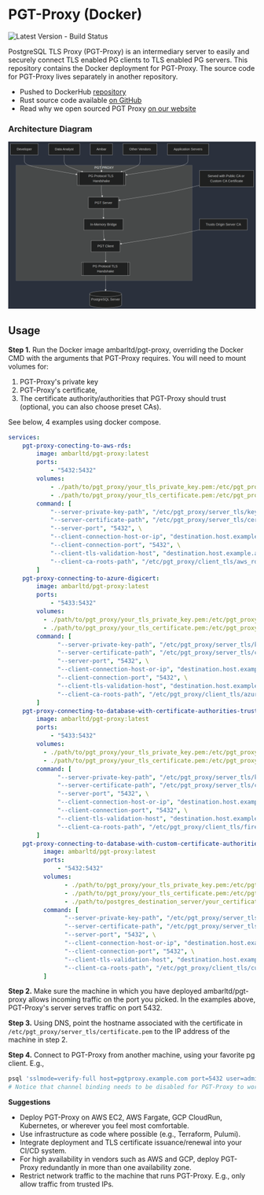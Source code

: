 # PGT-Proxy (Docker)

![Latest Version - Build Status](https://github.com/ambarltd/pgt-proxy-docker/actions/workflows/test.yaml/badge.svg)

PostgreSQL TLS Proxy (PGT-Proxy) is an intermediary server to easily and securely connect TLS enabled PG clients 
to TLS enabled PG servers. This repository contains the Docker deployment for PGT-Proxy. The source code for PGT-Proxy 
lives separately in another repository.

- Pushed to DockerHub [repository](https://hub.docker.com/r/ambarltd/pgt-proxy)
- Rust source code available [on GitHub](https://github.com/ambarltd/pgt-proxy)
- Read why we open sourced PGT Proxy [on our website](https://ambar.cloud/blog/connect-to-postgresql-securely-with-pgt-proxy)

### Architecture Diagram

![Architecture Diagram](PGT-Proxy-Diagram.png)

## Usage

**Step 1.** Run the Docker image ambarltd/pgt-proxy, overriding the Docker CMD with the arguments
that PGT-Proxy requires. You will need to mount volumes for:

1. PGT-Proxy's private key
2. PGT-Proxy's certificate,
3. The certificate authority/authorities that PGT-Proxy should trust (optional, you can also choose preset CAs).

See below, 4 examples using docker compose.

```yaml
services:
    pgt-proxy-conecting-to-aws-rds:
        image: ambarltd/pgt-proxy:latest
        ports:
            - "5432:5432"
        volumes:
            - ./path/to/pgt_proxy/your_tls_private_key.pem:/etc/pgt_proxy/server_tls/key.pem
            - ./path/to/pgt_proxy/your_tls_certificate.pem:/etc/pgt_proxy/server_tls/certificate.pem
        command: [
            "--server-private-key-path", "/etc/pgt_proxy/server_tls/key.key", \
            "--server-certificate-path", "/etc/pgt_proxy/server_tls/certificate.pem", \
            "--server-port", "5432", \
            "--client-connection-host-or-ip", "destination.host.example.amazonaws.com", \
            "--client-connection-port", "5432", \
            "--client-tls-validation-host", "destination.host.example.amazonaws.com", \
            "--client-ca-roots-path", "/etc/pgt_proxy/client_tls/aws_rds/"
        ]
    pgt-proxy-connecting-to-azure-digicert:
        image: ambarltd/pgt-proxy:latest
        ports:
            - "5433:5432"
        volumes:
          - ./path/to/pgt_proxy/your_tls_private_key.pem:/etc/pgt_proxy/server_tls/key.pem
          - ./path/to/pgt_proxy/your_tls_certificate.pem:/etc/pgt_proxy/server_tls/certificate.pem
        command: [
              "--server-private-key-path", "/etc/pgt_proxy/server_tls/key.key", \
              "--server-certificate-path", "/etc/pgt_proxy/server_tls/certificate.pem", \
              "--server-port", "5432", \
              "--client-connection-host-or-ip", "destination.host.example.azure.com", \
              "--client-connection-port", "5432", \
              "--client-tls-validation-host", "destination.host.example.azure.com", \
              "--client-ca-roots-path", "/etc/pgt_proxy/client_tls/azure_digicert/"
        ]
    pgt-proxy-connecting-to-database-with-certificate-authorities-trusted-by-firefox-web-browser:
        image: ambarltd/pgt-proxy:latest
        ports:
            - "5433:5432"
        volumes:
          - ./path/to/pgt_proxy/your_tls_private_key.pem:/etc/pgt_proxy/server_tls/key.pem
          - ./path/to/pgt_proxy/your_tls_certificate.pem:/etc/pgt_proxy/server_tls/certificate.pem
        command: [
              "--server-private-key-path", "/etc/pgt_proxy/server_tls/key.key", \
              "--server-certificate-path", "/etc/pgt_proxy/server_tls/certificate.pem", \
              "--server-port", "5432", \
              "--client-connection-host-or-ip", "destination.host.example.com", \
              "--client-connection-port", "5432", \
              "--client-tls-validation-host", "destination.host.example.com", \
              "--client-ca-roots-path", "/etc/pgt_proxy/client_tls/firefox/"
        ]
    pgt-proxy-connecting-to-database-with-custom-certificate-authorities:
          image: ambarltd/pgt-proxy:latest
          ports:
              - "5432:5432"
          volumes:
                - ./path/to/pgt_proxy/your_tls_private_key.pem:/etc/pgt_proxy/server_tls/key.pem
                - ./path/to/pgt_proxy/your_tls_certificate.pem:/etc/pgt_proxy/server_tls/certificate.pem
                - ./path/to/postgres_destination_server/your_certificate_authority_certificates_in_pem_format/:/etc/pgt_proxy/client_tls/custom_cas/
          command: [
                "--server-private-key-path", "/etc/pgt_proxy/server_tls/key.key", \
                "--server-certificate-path", "/etc/pgt_proxy/server_tls/certificate.pem", \
                "--server-port", "5432", \
                "--client-connection-host-or-ip", "destination.host.example.com", \
                "--client-connection-port", "5432", \
                "--client-tls-validation-host", "destination.host.example.com", \
                "--client-ca-roots-path", "/etc/pgt_proxy/client_tls/custom_cas/"
          ]
```

**Step 2.** Make sure the machine in which you have deployed ambarltd/pgt-proxy allows incoming traffic on the port you
picked. In the examples above, PGT-Proxy's server serves traffic on port 5432.

**Step 3.** Using DNS, point the hostname associated with the certificate in `/etc/pgt_proxy/server_tls/certificate.pem` 
to the IP address of the machine in step 2.

**Step 4.** Connect to PGT-Proxy from another machine, using your favorite pg client. E.g., 

```bash
psql 'sslmode=verify-full host=pgtproxy.example.com port=5432 user=admin password=pass dbname=postgres channel_binding=disable'
# Notice that channel binding needs to be disabled for PGT-Proxy to work.
```

**Suggestions**
- Deploy PGT-Proxy on AWS EC2, AWS Fargate, GCP CloudRun, Kubernetes, or wherever you feel most comfortable.
- Use infrastructure as code where possible (e.g., Terraform, Pulumi).
- Integrate deployment and TLS certificate issuance/renewal into your CI/CD system.
- For high availability in vendors such as AWS and GCP, deploy PGT-Proxy redundantly in more than one availability zone.
- Restrict network traffic to the machine that runs PGT-Proxy. E.g., only allow traffic from trusted IPs.
